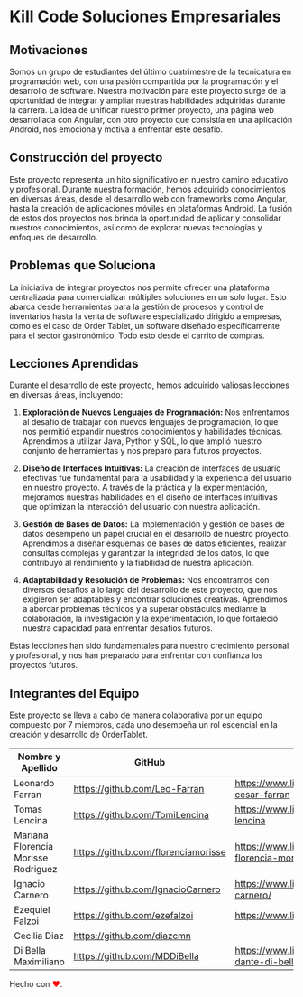 # Kill Code Soluciones Empresariales  
  
## Motivaciones  
  
Somos un grupo de estudiantes del último cuatrimestre de la tecnicatura en programación web, con una pasión compartida por la programación y el desarrollo de software. Nuestra motivación para este proyecto surge de la oportunidad de integrar y ampliar nuestras habilidades adquiridas durante la carrera. La idea de unificar nuestro primer proyecto, una página web desarrollada con Angular, con otro proyecto que consistía en una aplicación Android, nos emociona y motiva a enfrentar este desafío.    
   
## Construcción del proyecto   

Este proyecto representa un hito significativo en nuestro camino educativo y profesional. Durante nuestra formación, hemos adquirido conocimientos en diversas áreas, desde el desarrollo web con frameworks como Angular, hasta la creación de aplicaciones móviles en plataformas Android. La fusión de estos dos proyectos nos brinda la oportunidad de aplicar y consolidar nuestros conocimientos, así como de explorar nuevas tecnologías y enfoques de desarrollo.  

## Problemas que Soluciona

La iniciativa de integrar proyectos nos permite ofrecer una plataforma centralizada para comercializar múltiples soluciones en un solo lugar. Esto abarca desde herramientas para la gestión de procesos y control de inventarios hasta la venta de software especializado dirigido a empresas, como es el caso de Order Tablet, un software diseñado específicamente para el sector gastronómico. Todo esto desde el carrito de compras.  

## Lecciones Aprendidas

Durante el desarrollo de este proyecto, hemos adquirido valiosas lecciones en diversas áreas, incluyendo:

1. **Exploración de Nuevos Lenguajes de Programación:** Nos enfrentamos al desafío de trabajar con nuevos lenguajes de programación, lo que nos permitió expandir nuestros conocimientos y habilidades técnicas. Aprendimos a utilizar Java, Python y SQL, lo que amplió nuestro conjunto de herramientas y nos preparó para futuros proyectos.

2. **Diseño de Interfaces Intuitivas:** La creación de interfaces de usuario efectivas fue fundamental para la usabilidad y la experiencia del usuario en nuestro proyecto. A través de la práctica y la experimentación, mejoramos nuestras habilidades en el diseño de interfaces intuitivas que optimizan la interacción del usuario con nuestra aplicación.

3. **Gestión de Bases de Datos:** La implementación y gestión de bases de datos desempeñó un papel crucial en el desarrollo de nuestro proyecto. Aprendimos a diseñar esquemas de bases de datos eficientes, realizar consultas complejas y garantizar la integridad de los datos, lo que contribuyó al rendimiento y la fiabilidad de nuestra aplicación.

4. **Adaptabilidad y Resolución de Problemas:** Nos encontramos con diversos desafíos a lo largo del desarrollo de este proyecto, que nos exigieron ser adaptables y encontrar soluciones creativas. Aprendimos a abordar problemas técnicos y a superar obstáculos mediante la colaboración, la investigación y la experimentación, lo que fortaleció nuestra capacidad para enfrentar desafíos futuros.

Estas lecciones han sido fundamentales para nuestro crecimiento personal y profesional, y nos han preparado para enfrentar con confianza los proyectos futuros.






## Integrantes del Equipo
Este proyecto se lleva a cabo de manera colaborativa por un equipo compuesto por 7 miembros, cada uno desempeña un rol escencial en la creación y desarrollo de OrderTablet.


|Nombre y Apellido|GitHub|LinkedIn|
----|----|----
Leonardo Farran|https://github.com/Leo-Farran|https://www.linkedin.com/in/leonardo-cesar-farran|
Tomas Lencina |https://github.com/TomiLencina| https://www.linkedin.com/in/tomas-lencina
Mariana Florencia Morisse Rodriguez|https://github.com/florenciamorisse|https://www.linkedin.com/in/mariana-florencia-morisse-rodriguez/|
Ignacio Carnero|https://github.com/IgnacioCarnero|https://www.linkedin.com/in/ignacio-carnero/|
Ezequiel Falzoi |https://github.com/ezefalzoi|https://www.linkedin.com/in/ezequielfalzoi/|
Cecilia Diaz|https://github.com/diazcmn| |https://www.linkedin.com/in/diazcmn/
Di Bella Maximiliano|https://github.com/MDDiBella|https://www.linkedin.com/in/maximiliano-dante-di-bella-374182147/|

Hecho con <font color="red">❤️</font>.


